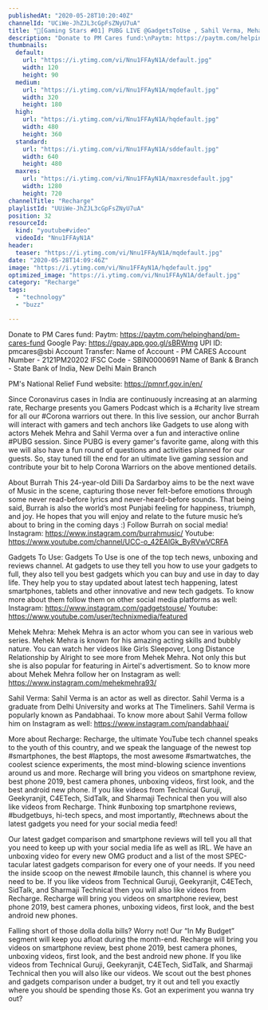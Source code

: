 ```yaml
---
publishedAt: "2020-05-28T10:20:40Z"
channelId: "UCiWe-JhZJL3cGpFsZNyU7uA"
title: "🔴[Gaming Stars #01] PUBG LIVE @GadgetsToUse , Sahil Verma, Mehak Mehra [@Burrah ] pubg mobile live"
description: "Donate to PM Cares fund:\nPaytm: https://paytm.com/helpinghand/pm-cares-fund\nGoogle Pay: https://gpay.app.goo.gl/sBRWmg\nUPI ID: pmcares@sbi\nAccount Transfer: \nName of Account - PM CARES\nAccount Number - 2121PM20202\nIFSC Code - SBIN0000691\nName of Bank & Branch - State Bank of India, New Delhi Main Branch\n\nPM's National Relief Fund website: https://pmnrf.gov.in/en/\n\nSince Coronavirus cases in India are continuously increasing at an alarming rate, Recharge presents you Gamers Podcast which is a #charity live stream for all our #Corona warriors out there. In this live session, our anchor Burrah will interact with gamers and tech anchors like Gadgets to use along with actors Mehek Mehra and Sahil Verma over a fun and interactive online #PUBG session. Since PUBG is every gamer's favorite game, along with this we will also have a fun round of questions and activities planned for our guests. So, stay tuned till the end for an ultimate live gaming session and contribute your bit to help Corona Warriors on the above mentioned details.\n\nAbout Burrah\nThis 24-year-old Dilli Da Sardarboy aims to be the next wave of Music in the scene, capturing those never felt-before emotions through some never read-before lyrics and never-heard-before sounds. That being said, Burrah is also the world’s most Punjabi feeling for happiness, triumph, and joy. He hopes that you will enjoy and relate to the future music he’s about to bring in the coming days :) \nFollow Burrah on social media!\nInstagram: https://www.instagram.com/burrahmusic/\nYoutube: https://www.youtube.com/channel/UCC-o_42EAlGk_ByRVwVCRFA\n\nGadgets To Use: Gadgets To Use is one of the top tech news, unboxing and reviews channel. At gadgets to use they tell you how to use your gadgets to full, they also tell you best gadgets which you can buy and use in day to day life. They help you to stay updated about latest tech happening, latest smartphones, tablets and other innovative and new tech gadgets. To know more about them follow them on other social media platforms as well: Instagram: https://www.instagram.com/gadgetstouse/ Youtube: https://www.youtube.com/user/technixmedia/featured\n\nMehek Mehra: Mehek Mehra is an actor whom you can see in various web series. Mehek Mehra is known for his amazing acting skills and bubbly nature. You can watch her videos like Girls Sleepover, Long Distance Relationship by Alright to see more from Mehek Mehra. Not only this but she is also popular for featuring in Airtel's advertisment. So to know more about Mehek Mehra follow her on Instagram as well: https://www.instagram.com/mehekmehra93/\n\nSahil Verma: Sahil Verma is an actor as well as director. Sahil Verma is a graduate from Delhi University and works at The Timeliners. Sahil Verma is popularly known as Pandabhaai. To know more about Sahil Verma follow him on Instagram as well: https://www.instagram.com/pandabhaai/\n\nMore about Recharge: Recharge, the ultimate YouTube tech channel speaks to the youth of this country, and we speak the language of the newest top #smartphones, the best #laptops, the most awesome #smartwatches, the coolest science experiments, the most mind-blowing science inventions around us and more. Recharge will bring you videos on smartphone review, best phone 2019, best camera phones, unboxing videos, first look, and the best android new phone. If you like videos from Technical Guruji, Geekyranjit, C4ETech, SidTalk, and Sharmaji Technical then you will also like videos from Recharge. Think #unboxing top smartphone reviews, #budgetbuys, hi-tech specs, and most importantly, #technews about the latest gadgets you need for your social media feed!\n\nOur latest gadget comparison and smartphone reviews will tell you all that you need to keep up with your social media life as well as IRL. We have an unboxing video for every new OMG product and a list of the most SPEC-tacular latest gadgets comparison for every one of your needs. If you need the inside scoop on the newest #mobile launch, this channel is where you need to be. If you like videos from Technical Guruji, Geekyranjit, C4ETech, SidTalk, and Sharmaji Technical then you will also like videos from Recharge. Recharge will bring you videos on smartphone review, best phone 2019, best camera phones, unboxing videos, first look, and the best android new phones. \n\nFalling short of those dolla dolla bills? Worry not! Our “In My Budget” segment will keep you afloat during the month-end. Recharge will bring you videos on smartphone review, best phone 2019, best camera phones, unboxing videos, first look, and the best android new phone. If you like videos from Technical Guruji, Geekyranjit, C4ETech, SidTalk, and Sharmaji Technical then you will also like our videos. We scout out the best phones and gadgets comparison under a budget, try it out and tell you exactly where you should be spending those Ks. Got an experiment you wanna try out?"
thumbnails:
  default:
    url: "https://i.ytimg.com/vi/Nnu1FFAyN1A/default.jpg"
    width: 120
    height: 90
  medium:
    url: "https://i.ytimg.com/vi/Nnu1FFAyN1A/mqdefault.jpg"
    width: 320
    height: 180
  high:
    url: "https://i.ytimg.com/vi/Nnu1FFAyN1A/hqdefault.jpg"
    width: 480
    height: 360
  standard:
    url: "https://i.ytimg.com/vi/Nnu1FFAyN1A/sddefault.jpg"
    width: 640
    height: 480
  maxres:
    url: "https://i.ytimg.com/vi/Nnu1FFAyN1A/maxresdefault.jpg"
    width: 1280
    height: 720
channelTitle: "Recharge"
playlistId: "UUiWe-JhZJL3cGpFsZNyU7uA"
position: 32
resourceId:
  kind: "youtube#video"
  videoId: "Nnu1FFAyN1A"
header:
  teaser: "https://i.ytimg.com/vi/Nnu1FFAyN1A/mqdefault.jpg"
date: "2020-05-28T14:09:46Z"
image: "https://i.ytimg.com/vi/Nnu1FFAyN1A/hqdefault.jpg"
optimized_image: "https://i.ytimg.com/vi/Nnu1FFAyN1A/default.jpg"
category: "Recharge"
tags:
  - "technology"
  - "buzz"

---
```

Donate to PM Cares fund:
Paytm: https://paytm.com/helpinghand/pm-cares-fund
Google Pay: https://gpay.app.goo.gl/sBRWmg
UPI ID: pmcares@sbi
Account Transfer: 
Name of Account - PM CARES
Account Number - 2121PM20202
IFSC Code - SBIN0000691
Name of Bank & Branch - State Bank of India, New Delhi Main Branch

PM's National Relief Fund website: https://pmnrf.gov.in/en/

Since Coronavirus cases in India are continuously increasing at an alarming rate, Recharge presents you Gamers Podcast which is a #charity live stream for all our #Corona warriors out there. In this live session, our anchor Burrah will interact with gamers and tech anchors like Gadgets to use along with actors Mehek Mehra and Sahil Verma over a fun and interactive online #PUBG session. Since PUBG is every gamer's favorite game, along with this we will also have a fun round of questions and activities planned for our guests. So, stay tuned till the end for an ultimate live gaming session and contribute your bit to help Corona Warriors on the above mentioned details.

About Burrah
This 24-year-old Dilli Da Sardarboy aims to be the next wave of Music in the scene, capturing those never felt-before emotions through some never read-before lyrics and never-heard-before sounds. That being said, Burrah is also the world’s most Punjabi feeling for happiness, triumph, and joy. He hopes that you will enjoy and relate to the future music he’s about to bring in the coming days :) 
Follow Burrah on social media!
Instagram: https://www.instagram.com/burrahmusic/
Youtube: https://www.youtube.com/channel/UCC-o_42EAlGk_ByRVwVCRFA

Gadgets To Use: Gadgets To Use is one of the top tech news, unboxing and reviews channel. At gadgets to use they tell you how to use your gadgets to full, they also tell you best gadgets which you can buy and use in day to day life. They help you to stay updated about latest tech happening, latest smartphones, tablets and other innovative and new tech gadgets. To know more about them follow them on other social media platforms as well: Instagram: https://www.instagram.com/gadgetstouse/ Youtube: https://www.youtube.com/user/technixmedia/featured

Mehek Mehra: Mehek Mehra is an actor whom you can see in various web series. Mehek Mehra is known for his amazing acting skills and bubbly nature. You can watch her videos like Girls Sleepover, Long Distance Relationship by Alright to see more from Mehek Mehra. Not only this but she is also popular for featuring in Airtel's advertisment. So to know more about Mehek Mehra follow her on Instagram as well: https://www.instagram.com/mehekmehra93/

Sahil Verma: Sahil Verma is an actor as well as director. Sahil Verma is a graduate from Delhi University and works at The Timeliners. Sahil Verma is popularly known as Pandabhaai. To know more about Sahil Verma follow him on Instagram as well: https://www.instagram.com/pandabhaai/

More about Recharge: Recharge, the ultimate YouTube tech channel speaks to the youth of this country, and we speak the language of the newest top #smartphones, the best #laptops, the most awesome #smartwatches, the coolest science experiments, the most mind-blowing science inventions around us and more. Recharge will bring you videos on smartphone review, best phone 2019, best camera phones, unboxing videos, first look, and the best android new phone. If you like videos from Technical Guruji, Geekyranjit, C4ETech, SidTalk, and Sharmaji Technical then you will also like videos from Recharge. Think #unboxing top smartphone reviews, #budgetbuys, hi-tech specs, and most importantly, #technews about the latest gadgets you need for your social media feed!

Our latest gadget comparison and smartphone reviews will tell you all that you need to keep up with your social media life as well as IRL. We have an unboxing video for every new OMG product and a list of the most SPEC-tacular latest gadgets comparison for every one of your needs. If you need the inside scoop on the newest #mobile launch, this channel is where you need to be. If you like videos from Technical Guruji, Geekyranjit, C4ETech, SidTalk, and Sharmaji Technical then you will also like videos from Recharge. Recharge will bring you videos on smartphone review, best phone 2019, best camera phones, unboxing videos, first look, and the best android new phones. 

Falling short of those dolla dolla bills? Worry not! Our “In My Budget” segment will keep you afloat during the month-end. Recharge will bring you videos on smartphone review, best phone 2019, best camera phones, unboxing videos, first look, and the best android new phone. If you like videos from Technical Guruji, Geekyranjit, C4ETech, SidTalk, and Sharmaji Technical then you will also like our videos. We scout out the best phones and gadgets comparison under a budget, try it out and tell you exactly where you should be spending those Ks. Got an experiment you wanna try out?